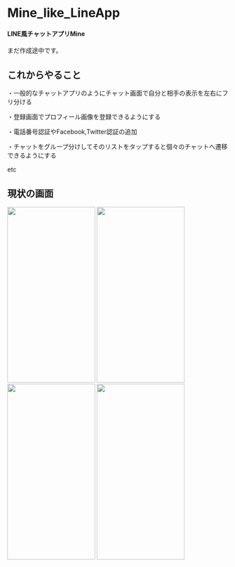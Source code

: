 # Mine_like_LineApp
<h4>LINE風チャットアプリMine</h4>

まだ作成途中です。

<h2>これからやること</h2>

・一般的なチャットアプリのようにチャット画面で自分と相手の表示を左右にフリ分ける

・登録画面でプロフィール画像を登録できるようにする

・電話番号認証やFacebook,Twitter認証の追加

・チャットをグループ分けしてそのリストをタップすると個々のチャットへ遷移できるようにする

etc

<h2>現状の画面</h2>

<p>
  <img src="https://user-images.githubusercontent.com/58414435/102074958-e7a74a80-3e48-11eb-8fdc-3ab8f3c72e1a.png" width="200" height="400">  
  <img src="https://user-images.githubusercontent.com/58414435/102074977-ebd36800-3e48-11eb-8d92-7b5c02250d65.png" width="200" height="400">
  <img src="https://user-images.githubusercontent.com/58414435/102074979-ec6bfe80-3e48-11eb-9b79-36f84a3b6e1b.png" width="200" height="400">
  <img src="https://user-images.githubusercontent.com/58414435/102074981-ec6bfe80-3e48-11eb-8c7c-1aa01d84d096.png" width="200" height="400">
</p>

